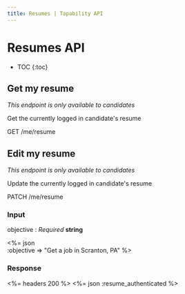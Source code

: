 ```yaml
---
title: Resumes | Tapability API
---
```


# Resumes API

* TOC
{:toc}

## Get my resume

_This endpoint is only available to candidates_

Get the currently logged in candidate's resume

  GET /me/resume

## Edit my resume

_This endpoint is only available to candidates_

Update the currently logged in candidate's resume

  PATCH /me/resume

### Input

objective
: _Required_ **string**

<%= json \
    :objective   => "Get a job in Scranton, PA"
%>

### Response

<%= headers 200 %>
<%= json :resume_authenticated %>
